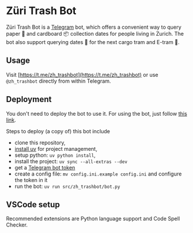 # Züri Trash Bot

Züri Trash Bot is a [Telegram](https://telegram.org) bot, which offers a convenient way to query paper :newspaper: and cardboard :package: collection dates for people living in Zurich. The bot also support querying dates :calendar: for the next cargo tram and E-tram :train:.

## Usage

Visit [https://t.me/zh_trashbot](https://t.me/zh_trashbot) or use `@zh_trashbot` directly from within Telegram.

## Deployment

You don't need to deploy the bot to use it. For using the bot, just follow [this link](https://t.me/zh_trashbot).

Steps to deploy (a copy of) this bot include

- clone this repository,
- [install uv](https://docs.astral.sh/uv/getting-started/installation/) for project management,
- setup python: `uv python install`,
- install the project: `uv sync --all-extras --dev`
- get a [Telegram bot token](https://core.telegram.org/bots#creating-a-new-bot)
- create a config file: `mv config.ini.example config.ini` and configure the token in it
- run the bot: `uv run src/zh_trashbot/bot.py`

## VSCode setup

Recommended extensions are Python language support and Code Spell Checker.
